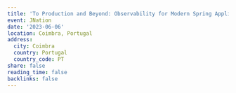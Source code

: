 ```yaml
---
title: 'To Production and Beyond: Observability for Modern Spring Applications'
event: JNation
date: '2023-06-06'
location: Coimbra, Portugal
address:
  city: Coimbra
  country: Portugal
  country_code: PT
share: false
reading_time: false
backlinks: false
---
```

